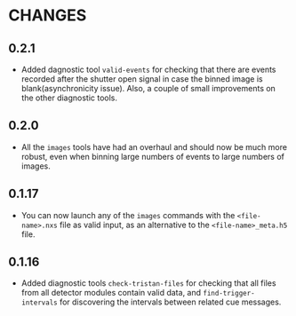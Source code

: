 # CHANGES

## 0.2.1
- Added dagnostic tool `valid-events` for checking that there are events recorded after the shutter open signal in case the binned image is blank(asynchronicity issue). Also, a couple of small improvements on the other diagnostic tools.

## 0.2.0
- All the `images` tools have had an overhaul and should now be much more robust, even when binning large numbers of events to large numbers of images.

## 0.1.17
- You can now launch any of the `images` commands with the `<file-name>.nxs` file as valid input, as an alternative to the `<file-name>_meta.h5` file.

## 0.1.16
- Added diagnostic tools `check-tristan-files` for checking that all files from all detector modules contain valid data, and `find-trigger-intervals` for discovering the intervals between related cue messages.

